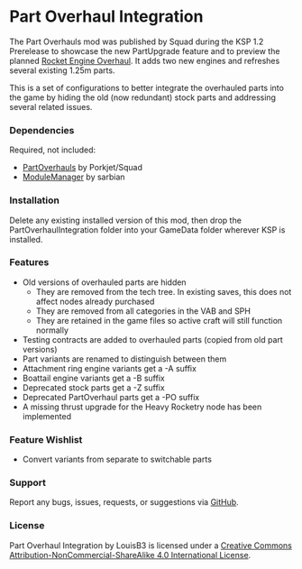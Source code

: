 Part Overhaul Integration
===

The Part Overhauls mod was published by Squad during the KSP 1.2 Prerelease to showcase the new PartUpgrade feature and to preview the planned [Rocket Engine Overhaul](http://i.imgur.com/iINdJyL.jpg). It adds two new engines and refreshes several existing 1.25m parts.

This is a set of configurations to better integrate the overhauled parts into the game by hiding the old (now redundant) stock parts and addressing several related issues.

### Dependencies

Required, not included:
- [PartOverhauls](http://kerbalspaceprogram.com/files/PartOverhauls.zip) by Porkjet/Squad
- [ModuleManager](http://forum.kerbalspaceprogram.com/index.php?/topic/50533-121-module-manager-274-november-14th-better-late-than-never/) by sarbian

### Installation

Delete any existing installed version of this mod, then drop the PartOverhaulIntegration folder into your GameData folder wherever KSP is installed.

### Features

- Old versions of overhauled parts are hidden
  - They are removed from the tech tree. In existing saves, this does not affect nodes already purchased
  - They are removed from all categories in the VAB and SPH
  - They are retained in the game files so active craft will still function normally
- Testing contracts are added to overhauled parts (copied from old part versions)
- Part variants are renamed to distinguish between them
 - Attachment ring engine variants get a -A suffix
 - Boattail engine variants get a -B suffix
 - Deprecated stock parts get a -Z suffix
 - Deprecated PartOverhaul parts get a -PO suffix
- A missing thrust upgrade for the Heavy Rocketry node has been implemented

### Feature Wishlist

- Convert variants from separate to switchable parts

### Support

Report any bugs, issues, requests, or suggestions via [GitHub](https://github.com/LouisB3/PartOverhaulIntegration).

### License

Part Overhaul Integration by LouisB3 is licensed under a [Creative Commons Attribution-NonCommercial-ShareAlike 4.0 International License](http://creativecommons.org/licenses/by-nc-sa/4.0/).
